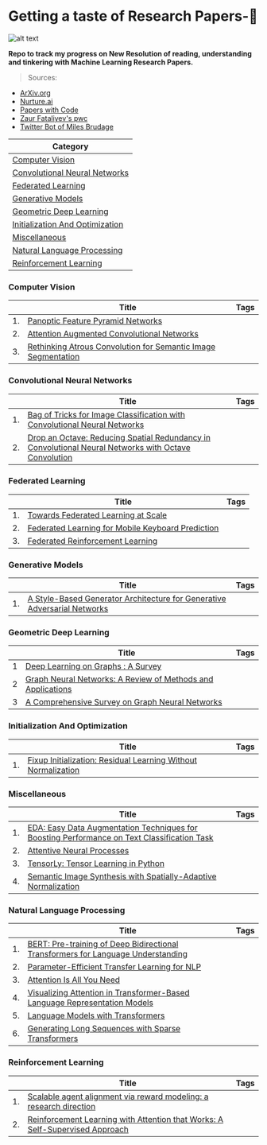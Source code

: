 # **Getting a taste of Research Papers-💯**

![alt text](https://encrypted-tbn0.gstatic.com/images?q=tbn:ANd9GcQzoY5RWPO4HIgxfyVnb4ZEUONYkBD7g6JOhxmnfjkGlKoAeZYSEQ)

**Repo to track my progress on New Resolution of reading, understanding and tinkering with Machine Learning Research Papers.**

>Sources:<br/>
* [ArXiv.org](https://arxiv.org)<br/>
* [Nurture.ai](http://nurture.ai)<br/>
* [Papers with Code](https://paperswithcode.com)<br/>
* [Zaur Fataliyev's pwc](https://github.com/zziz/pwc)<br/>
* [Twitter Bot of Miles Brudage](https://twitter.com/BrundageBot)</br>




|Category  |
|---       |
|[Computer Vision](#computer-vision)|
|[Convolutional Neural Networks](#convolutional-neural-networks)|
|[Federated Learning](#federated-learning)|
|[Generative Models](#generative-models)|
|[Geometric Deep Learning](#geometric-deep-learning) | 
|[Initialization And Optimization](#initialization-and-optimization) |
|[Miscellaneous](#miscellaneous)|
|[Natural Language Processing](#natural-language-processing)|
|[Reinforcement Learning](#reinforcement-learning)|


### Computer Vision
||Title|Tags|
|---|---|---|
|1.|[Panoptic Feature Pyramid Networks](https://arxiv.org/pdf/1901.02446.pdf)| 
|2.|[Attention Augmented Convolutional Networks](https://arxiv.org/pdf/1904.09925.pdf)
|3.|[Rethinking Atrous Convolution for Semantic Image Segmentation](https://arxiv.org/pdf/1706.05587.pdf)

### Convolutional Neural Networks
||Title |Tags|
|---|---|---|
|1.|[Bag of Tricks for Image Classification with Convolutional Neural Networks](https://arxiv.org/pdf/1812.01187.pdf)| 
|2.|[Drop an Octave: Reducing Spatial Redundancy in Convolutional Neural Networks with Octave Convolution](https://arxiv.org/pdf/1904.05049.pdf)|

### Federated Learning
||Title |Tags|
|---|---|---|
|1.|[Towards Federated Learning at Scale](https://arxiv.org/pdf/1902.01046.pdf)||
|2.   |[Federated Learning for Mobile Keyboard Prediction](https://arxiv.org/pdf/1811.03604.pdf)|
|3.   |[Federated Reinforcement Learning](https://arxiv.org/pdf/1901.08277.pdf)|

### Generative Models
||Title|Tags|
|---|---|---|
|1.|[A Style-Based Generator Architecture for Generative Adversarial Networks ](https://arxiv.org/pdf/1812.04948.pdf)|

### Geometric Deep Learning
||Title|Tags|
|---|---|---|
|1   |[Deep Learning on Graphs : A Survey](https://arxiv.org/abs/1812.04202)    |  
|2   |[Graph Neural Networks: A Review of Methods and Applications](https://arxiv.org/abs/1812.08434)    |	  
|3   |[A Comprehensive Survey on Graph Neural Networks](https://arxiv.org/abs/1901.00596)    |	 


### Initialization And Optimization
||Title|Tags|
|---|---|---|
|1.|[Fixup Initialization: Residual Learning Without Normalization](https://arxiv.org/pdf/1901.09321.pdf)|


### Miscellaneous
||Title|Tags|
|---|---|---|
|1.|[EDA: Easy Data Augmentation Techniques for Boosting Performance on Text Classification Task](https://arxiv.org/pdf/1901.11196.pdf)|
|2.|[Attentive Neural Processes](https://arxiv.org/pdf/1901.05761.pdf)|
|3.|[TensorLy: Tensor Learning in Python](https://arxiv.org/pdf/1610.09555.pdf)|
|4.|[Semantic Image Synthesis with Spatially-Adaptive Normalization](https://arxiv.org/pdf/1903.07291.pdf)

### Natural Language Processing
||Title  |Tags|
|--- |---     |---|
|1.|[BERT: Pre-training of Deep Bidirectional Transformers for Language Understanding](https://paperswithcode.com/paper/bert-pre-training-of-deep-bidirectional2)|
|2.|[Parameter-Efficient Transfer Learning for NLP](https://arxiv.org/pdf/1902.00751.pdf)|
|3.|[Attention Is All You Need](https://arxiv.org/pdf/1706.03762.pdf)|
|4.|[Visualizing Attention in Transformer-Based Language Representation Models](https://arxiv.org/pdf/1904.02679.pdf)|
|5.|[Language Models with Transformers](https://arxiv.org/pdf/1904.09408.pdf)
|6.|[Generating Long Sequences with Sparse Transformers](https://d4mucfpksywv.cloudfront.net/Sparse_Transformer/sparse_transformers.pdf)

### Reinforcement Learning
||Title|Tags|
|---|---|---|
|1.   |[Scalable agent alignment via reward modeling: a research direction](https://arxiv.org/pdf/1811.07871) | 
|2.|[Reinforcement Learning with Attention that Works: A Self-Supervised Approach](https://arxiv.org/pdf/1904.03367.pdf)|
